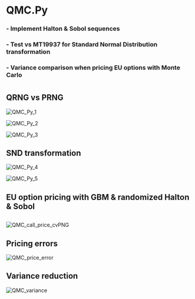 # QMC.Py

### - Implement Halton & Sobol sequences
### - Test vs MT19937 for Standard Normal Distribution transformation
### - Variance comparison when pricing EU options with Monte Carlo


#
##
## QRNG vs PRNG

![QMC_Py_1](https://user-images.githubusercontent.com/56386159/142758970-95fb43ab-5ba7-4b91-ab8f-89df73aab7b2.PNG)

![QMC_Py_2](https://user-images.githubusercontent.com/56386159/142759170-9fee72c4-1a6e-43fa-9e83-74a0bfa844e3.PNG)

![QMC_Py_3](https://user-images.githubusercontent.com/56386159/142759019-11f9bede-980f-41ef-9a8c-ab431263a276.PNG)


##
## SND transformation

![QMC_Py_4](https://user-images.githubusercontent.com/56386159/142758925-ce36c7a1-e6f6-4948-89c6-7b1569774a85.PNG)

![QMC_Py_5](https://user-images.githubusercontent.com/56386159/145717275-4e77dae3-6d4b-4327-b471-5050cf7074d1.PNG)


##
## EU option pricing with GBM & randomized Halton & Sobol
##

![QMC_call_price_cvPNG](https://user-images.githubusercontent.com/56386159/149315082-a45df585-cd3a-438f-9e2d-5f3ab8990a76.PNG)


##
## Pricing errors

![QMC_price_error](https://user-images.githubusercontent.com/56386159/149315440-af45065f-22da-4b70-a2dc-f3c7caffb48c.PNG)


##
## Variance reduction

![QMC_variance](https://user-images.githubusercontent.com/56386159/149319812-92474670-2765-4e6c-978d-45336f89c329.PNG)

##

